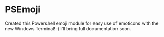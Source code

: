 # PSEmoji
Created this Powershell emoji module for easy use of emoticons with the new Windows Terminal! :)
I'll bring full documentation soon.